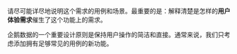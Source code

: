 请尽可能详尽地说明这个需求的用例和场景。最重要的是：解释清楚是怎样的**用户体验需求**催生了这个功能上的需求。

企鹅数据的一个重要设计原则是保持用户操作的简洁和直接。通常来说，我们只考虑添加拥有足够常见的用例的新功能。
